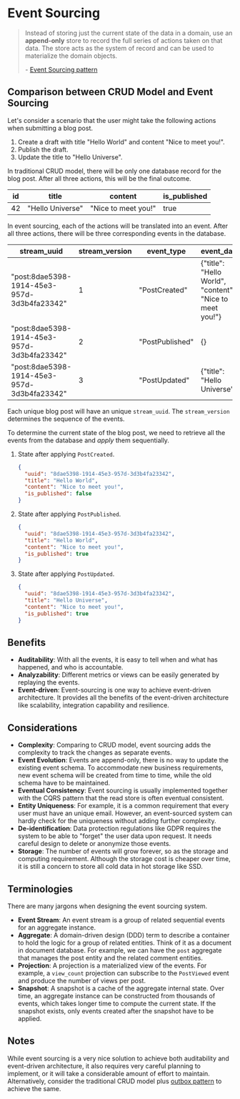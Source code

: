 # Event Sourcing

> Instead of storing just the current state of the data in a domain, use an **append-only** store to record the full
> series of actions taken on that data. The store acts as the system of record and can be used to materialize the domain
> objects.
>
> \- [Event Sourcing pattern](https://learn.microsoft.com/en-us/azure/architecture/patterns/event-sourcing)

## Comparison between CRUD Model and Event Sourcing

Let's consider a scenario that the user might take the following actions when submitting a blog post.
1. Create a draft with title "Hello World" and content "Nice to meet you!".
2. Publish the draft.
3. Update the title to "Hello Universe".

In traditional CRUD model, there will be only one database record for the blog post. After all three actions, this will
be the final outcome.

| id | title | content | is_published |
|----|-------|---------|--------------|
| 42 | "Hello Universe" | "Nice to meet you!" | true |

In event sourcing, each of the actions will be translated into an event. After all three actions, there will be three
corresponding events in the database.

| stream_uuid | stream_version | event_type | event_data |
|-------------|----------------|------------|------------|
| "post:8dae5398-1914-45e3-957d-3d3b4fa23342" | 1 | "PostCreated" | {"title": "Hello World", "content": "Nice to meet you!"} |
| "post:8dae5398-1914-45e3-957d-3d3b4fa23342" | 2 | "PostPublished" | {} |
| "post:8dae5398-1914-45e3-957d-3d3b4fa23342" | 3 | "PostUpdated" | {"title": "Hello Universe"} |

Each unique blog post will have an unique `stream_uuid`. The `stream_version` determines the sequence of the events.

To determine the current state of the blog post, we need to retrieve all the events from the database and _apply_ them
sequentially.

1. State after applying `PostCreated`.

   ```json
   {
     "uuid": "8dae5398-1914-45e3-957d-3d3b4fa23342",
     "title": "Hello World",
     "content": "Nice to meet you!",
     "is_published": false
   }
   ```

2. State after applying `PostPublished`.

   ```json
   {
     "uuid": "8dae5398-1914-45e3-957d-3d3b4fa23342",
     "title": "Hello World",
     "content": "Nice to meet you!",
     "is_published": true
   }
   ```

2. State after applying `PostUpdated`.

   ```json
   {
     "uuid": "8dae5398-1914-45e3-957d-3d3b4fa23342",
     "title": "Hello Universe",
     "content": "Nice to meet you!",
     "is_published": true
   }
   ```

## Benefits

- **Auditability**: With all the events, it is easy to tell when and what has happened, and who is accountable.
- **Analyzability**: Different metrics or views can be easily generated by replaying the events.
- **Event-driven**: Event-sourcing is one way to achieve event-driven architecture. It provides all the benefits of the
  event-driven architecture like scalability, integration capability and resilience.

## Considerations

- **Complexity**: Comparing to CRUD model, event sourcing adds the complexity to track the changes as separate events.
- **Event Evolution**: Events are append-only, there is no way to update the existing event schema. To accommodate new
  business requirements, new event schema will be created from time to time, while the old schema have to be maintained.
- **Eventual Consistency**: Event sourcing is usually implemented together with the CQRS pattern that the read store is
  often eventual consistent.
- **Entity Uniqueness**: For example, it is a common requirement that every user must have an unique email. However, an
  event-sourced system can hardly check for the uniqueness without adding further complexity.
- **De-identification**: Data protection regulations like GDPR requires the system to be able to "forget" the user data
  upon request. It needs careful design to delete or anonymize those events.
- **Storage**: The number of events will grow forever, so as the storage and computing requirement. Although the storage
  cost is cheaper over time, it is still a concern to store all cold data in hot storage like SSD.

## Terminologies

There are many jargons when designing the event sourcing system.

- **Event Stream**: An event stream is a group of related sequential events for an aggregate instance.
- **Aggregate**: A domain-driven design (DDD) term to describe a container to hold the logic for a group of related
  entities. Think of it as a document in document database. For example, we can have the `post` aggregate that manages
  the post entity and the related comment entities.
- **Projection**: A projection is a materialized view of the events. For example, a `view_count` projection can
  subscribe to the `PostViewed` event and produce the number of views per post.
- **Snapshot**: A snapshot is a cache of the aggregate internal state. Over time, an aggregate instance can be
  constructed from thousands of events, which takes longer time to compute the current state. If the snapshot exists,
  only events created after the snapshot have to be applied.

## Notes

While event sourcing is a very nice solution to achieve both auditability and event-driven architecture, it also
requires very careful planning to implement, or it will take a considerable amount of effort to maintain. Alternatively,
consider the traditional CRUD model plus [outbox pattern](/software-development/system-design/outbox-pattern.md) to
achieve the same.
